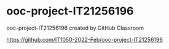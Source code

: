 # ooc-project-IT21256196
ooc-project-IT21256196 created by GitHub Classroom


https://github.com/IT1050-2022-Feb/ooc-project-IT21256196
